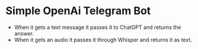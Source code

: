 # Simple OpenAi Telegram Bot
- When it gets a text message it passes it to ChatGPT and returns the answer.  
- When it gets an audio it passes it through Whisper and returns it as text.
